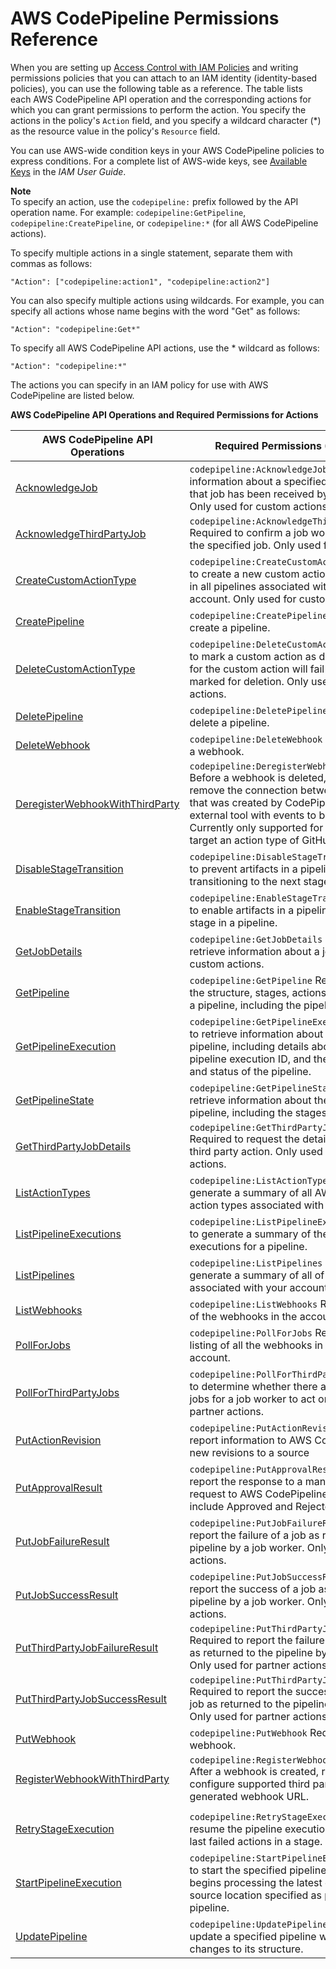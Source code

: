 # AWS CodePipeline Permissions Reference<a name="permissions-reference"></a>

When you are setting up [Access Control with IAM Policies](access-control.md) and writing permissions policies that you can attach to an IAM identity \(identity\-based policies\), you can use the following table as a reference\. The table lists each AWS CodePipeline API operation and the corresponding actions for which you can grant permissions to perform the action\. You specify the actions in the policy's `Action` field, and you specify a wildcard character \(\*\) as the resource value in the policy's `Resource` field\.

You can use AWS\-wide condition keys in your AWS CodePipeline policies to express conditions\. For a complete list of AWS\-wide keys, see [Available Keys](http://docs.aws.amazon.com/IAM/latest/UserGuide/reference_policies_elements.html#AvailableKeys) in the *IAM User Guide*\.

**Note**  
To specify an action, use the `codepipeline:` prefix followed by the API operation name\. For example: `codepipeline:GetPipeline`, `codepipeline:CreatePipeline`, or `codepipeline:*` \(for all AWS CodePipeline actions\)\.

To specify multiple actions in a single statement, separate them with commas as follows:

```
"Action": ["codepipeline:action1", "codepipeline:action2"]
```

You can also specify multiple actions using wildcards\. For example, you can specify all actions whose name begins with the word "Get" as follows:

```
"Action": "codepipeline:Get*"
```

To specify all AWS CodePipeline API actions, use the \* wildcard as follows:

```
"Action": "codepipeline:*"
```

The actions you can specify in an IAM policy for use with AWS CodePipeline are listed below\.


**AWS CodePipeline API Operations and Required Permissions for Actions**  

| AWS CodePipeline API Operations | Required Permissions \(API Actions\) | 
| --- | --- | 
|  [AcknowledgeJob](http://docs.aws.amazon.com/codepipeline/latest/APIReference/API_AcknowledgeJob.html)  |  `codepipeline:AcknowledgeJob` Required to view information about a specified job and whether that job has been received by the job worker\. Only used for custom actions\.  | 
|  [AcknowledgeThirdPartyJob](http://docs.aws.amazon.com/codepipeline/latest/APIReference/API_AcknowledgeThirdPartyJob.html)  |  `codepipeline:AcknowledgeThirdPartyJob` Required to confirm a job worker has received the specified job\. Only used for partner actions\.  | 
|  [CreateCustomActionType](http://docs.aws.amazon.com/codepipeline/latest/APIReference/API_CreateCustomActionType.html)  |  `codepipeline:CreateCustomActionType` Required to create a new custom action that can be used in all pipelines associated with the AWS account\. Only used for custom actions\.  | 
|  [CreatePipeline](http://docs.aws.amazon.com/codepipeline/latest/APIReference/API_CreatePipeline.html)  |  `codepipeline:CreatePipeline` Required to create a pipeline\.  | 
|  [DeleteCustomActionType](http://docs.aws.amazon.com/codepipeline/latest/APIReference/API_DeleteCustomActionType.html)  |  `codepipeline:DeleteCustomActionType` Required to mark a custom action as deleted\. PollForJobs for the custom action will fail after the action is marked for deletion\. Only used for custom actions\.  | 
|  [DeletePipeline](http://docs.aws.amazon.com/codepipeline/latest/APIReference/API_DeletePipeline.html)  |  `codepipeline:DeletePipeline` Required to delete a pipeline\.  | 
| [DeleteWebhook](http://docs.aws.amazon.com/codepipeline/latest/APIReference/API_DeleteWebhook.html) |  `codepipeline:DeleteWebhook` Required to delete a webhook\.  | 
|  [DeregisterWebhookWithThirdParty](http://docs.aws.amazon.com/codepipeline/latest/APIReference/API_DeregisterWebhookWithThirdParty.html)  |  `codepipeline:DeregisterWebhookWithThirdParty` Before a webhook is deleted, required to remove the connection between the webhook that was created by CodePipeline and the external tool with events to be detected\. Currently only supported for webhooks that target an action type of GitHub\.  | 
|  [DisableStageTransition](http://docs.aws.amazon.com/codepipeline/latest/APIReference/API_DisableStageTransition.html)  |  `codepipeline:DisableStageTransition` Required to prevent artifacts in a pipeline from transitioning to the next stage in the pipeline\.  | 
|  [EnableStageTransition](http://docs.aws.amazon.com/codepipeline/latest/APIReference/API_EnableStageTransition.html)  |  `codepipeline:EnableStageTransition` Required to enable artifacts in a pipeline to transition to a stage in a pipeline\.  | 
|  [GetJobDetails](http://docs.aws.amazon.com/codepipeline/latest/APIReference/API_GetJobDetails.html)  |  `codepipeline:GetJobDetails` Required to retrieve information about a job\. Only used for custom actions\.  | 
|  [GetPipeline](http://docs.aws.amazon.com/codepipeline/latest/APIReference/API_GetPipeline.html)  |  `codepipeline:GetPipeline` Required to retrieve the structure, stages, actions, and metadata of a pipeline, including the pipeline ARN\.  | 
|  [GetPipelineExecution](http://docs.aws.amazon.com/codepipeline/latest/APIReference/API_GetPipelineExecution.html)  |  `codepipeline:GetPipelineExecution` Required to retrieve information about an execution of a pipeline, including details about artifacts, the pipeline execution ID, and the name, version, and status of the pipeline\.  | 
|  [GetPipelineState](http://docs.aws.amazon.com/codepipeline/latest/APIReference/API_GetPipelineState.html)  |  `codepipeline:GetPipelineState` Required to retrieve information about the state of a pipeline, including the stages and actions\.  | 
|  [GetThirdPartyJobDetails](http://docs.aws.amazon.com/codepipeline/latest/APIReference/API_GetThirdPartyJobDetails.html)  |  `codepipeline:GetThirdPartyJobDetails` Required to request the details of a job for a third party action\. Only used for partner actions\.  | 
|  [ListActionTypes](http://docs.aws.amazon.com/codepipeline/latest/APIReference/API_ListActionTypes.html)  |  `codepipeline:ListActionTypes` Required to generate a summary of all AWS CodePipeline action types associated with your account\.  | 
|  [ListPipelineExecutions](http://docs.aws.amazon.com/codepipeline/latest/APIReference/API_ListPipelineExecutions.html)  |  `codepipeline:ListPipelineExecutions` Required to generate a summary of the most recent executions for a pipeline\.  | 
|  [ListPipelines](http://docs.aws.amazon.com/codepipeline/latest/APIReference/API_ListPipelines.html)  |  `codepipeline:ListPipelines` Required to generate a summary of all of the pipelines associated with your account\.  | 
| [ListWebhooks](http://docs.aws.amazon.com/codepipeline/latest/APIReference/API_ListWebhooks.html) |  `codepipeline:ListWebhooks` Required to list all of the webhooks in the account for that region\.  | 
|  [PollForJobs](http://docs.aws.amazon.com/codepipeline/latest/APIReference/API_PollForJobs.html)  |  `codepipeline:PollForJobs` Required to get a listing of all the webhooks in this region for this account\.  | 
|  [PollForThirdPartyJobs](http://docs.aws.amazon.com/codepipeline/latest/APIReference/API_PollForThirdPartyJobs.html)  |  `codepipeline:PollForThirdPartyJobs` Required to determine whether there are any third party jobs for a job worker to act on\. Only used for partner actions\.  | 
|  [PutActionRevision](http://docs.aws.amazon.com/codepipeline/latest/APIReference/API_PutActionRevision.html)  |  `codepipeline:PutActionRevision` Required to report information to AWS CodePipeline about new revisions to a source  | 
|  [PutApprovalResult](http://docs.aws.amazon.com/codepipeline/latest/APIReference/API_PutApprovalResult.html)  |  `codepipeline:PutApprovalResult` Required to report the response to a manual approval request to AWS CodePipeline\. Valid responses include Approved and Rejected\.  | 
|  [PutJobFailureResult](http://docs.aws.amazon.com/codepipeline/latest/APIReference/API_PutJobFailureResult.html)  |  `codepipeline:PutJobFailureResult` Required to report the failure of a job as returned to the pipeline by a job worker\. Only used for custom actions\.  | 
|  [PutJobSuccessResult](http://docs.aws.amazon.com/codepipeline/latest/APIReference/API_PutJobSuccessResult.html)  |  `codepipeline:PutJobSuccessResult` Required to report the success of a job as returned to the pipeline by a job worker\. Only used for custom actions\.  | 
|  [PutThirdPartyJobFailureResult](http://docs.aws.amazon.com/codepipeline/latest/APIReference/API_PutThirdPartyJobFailureResult.html)  |  `codepipeline:PutThirdPartyJobFailureResult` Required to report the failure of a third party job as returned to the pipeline by a job worker\. Only used for partner actions\.  | 
|  [PutThirdPartyJobSuccessResult](http://docs.aws.amazon.com/codepipeline/latest/APIReference/API_PutThirdPartyJobSuccessResult.html)  |  `codepipeline:PutThirdPartyJobSuccessResult` Required to report the success of a third party job as returned to the pipeline by a job worker\. Only used for partner actions\.   | 
|  [PutWebhook](http://docs.aws.amazon.com/codepipeline/latest/APIReference/API_PutWebhook.html)  |  `codepipeline:PutWebhook` Required to create a webhook\.  | 
|  [RegisterWebhookWithThirdParty](http://docs.aws.amazon.com/codepipeline/latest/APIReference/API_RegisterWebhookWithThirdParty.html)  |  `codepipeline:RegisterWebhookWithThirdParty` After a webhook is created, required to configure supported third parties to call the generated webhook URL\.  | 
|  |  | 
|  [RetryStageExecution](http://docs.aws.amazon.com/codepipeline/latest/APIReference/API_RetryStageExecution.html)  |  `codepipeline:RetryStageExecution` Required to resume the pipeline execution by retrying the last failed actions in a stage\.  | 
|  [StartPipelineExecution](http://docs.aws.amazon.com/codepipeline/latest/APIReference/API_StartPipelineExecution.html)  |  `codepipeline:StartPipelineExecution` Required to start the specified pipeline\. Specifically, it begins processing the latest commit to the source location specified as part of the pipeline\.  | 
|  [UpdatePipeline](http://docs.aws.amazon.com/codepipeline/latest/APIReference/API_UpdatePipeline.html)  |  `codepipeline:UpdatePipeline` Required to update a specified pipeline with edits or changes to its structure\.  | 